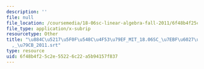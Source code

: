 ```yaml
---
description: ''
file: null
file_location: /coursemedia/18-06sc-linear-algebra-fall-2011/6f48b4f25c2e55226c22a5b94157f837_884c52175f0f548c4f5379ef_MIT_18.06SC_7ebf60274ee36570-_79cb_2011.srt
file_type: application/x-subrip
resourcetype: Other
title: "\u884C\u5217\u5F0F\u548C\u4F53\u79EF_MIT_18.06SC_\u7EBF\u6027\u4EE3\u6570\
  ,_\u79CB_2011.srt"
type: resource
uid: 6f48b4f2-5c2e-5522-6c22-a5b94157f837
---
```

